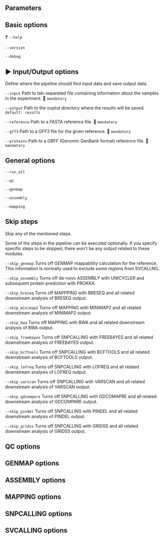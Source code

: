 ## Parameters

## Basic options

:question: `--help`

 `--version`

`--debug`

## :arrow_forward: Input/Output options

Define where the pipeline should find input data and save output data.

`--input` Path to tab-separated file containing information about the samples in the experiment. :pushpin: `mandatory`

`--output` Path to the ouptut directory where the results will be saved. `default: results`

`--reference` Path to a FASTA reference file. :pushpin: `mandatory`

`--gff3` Path to a GFF3 file for the given reference. :pushpin: `mandatory`

`--proteins` Path to a GBFF (Genomic GenBank format) reference file. :pushpin: `mandatory`

## General options

`--run_all`  

`--qc`

`--genmap`

`--assembly`

`--mapping`

## Skip steps

Skip any of the mentioned steps.

Some of the steps in the pipeline can be executed optionally. If you specify specific steps to be skipped, there won't be any output related to these modules.

`--skip_genmap` Turns off GENMAP mappability calculation for the reference. This information is normally used to exclude some regions from SVCALLNG.

`--skip_assembly` Turns off de-novo ASSEMBLY with UNICYCLER and subsequent protein prediction with PROKKA.

`--skip_breseq` Turns off MAPPPING with BRESEQ and all related downstream analysis of BRESEQ output.

`--skip_minimap2` Turns off MAPPING with MINIMAP2 and all related downstream analysis of MINIMAP2 output.

`--skip_bwa` Turns off MAPPING with BWA and all related downstream analysis of BWA output.

`--skip_freebayes` Turns off SNPCALLING with FREEBAYES and all related downstream analysis of FREEBAYES output.

`--skip_bcftools` Turns off SNPCALLING with BCFTOOLS and all related downstream analysis of BCFTOOLS output.

`--skip_lofreq` Turns off SNPCALLING with LOFREQ and all related downstream analysis of LOFREQ output.

`--skip_varscan` Turns off SNPCALLING with VARSCAN and all related downstream analysis of VARSCAN output.

`--skip_gdcompare` Turns off SNPCALLING with GDCOMAPRE and all related downstream analysis of GDCOMPARE output.

`--skip_pindel` Turns off SNPCALLING with PINDEL and all related downstream analysis of PINDEL output.

`--skip_gridss` Turns off SNPCALLING with GRIDSS and all related downstream analysis of GRIDSS output.

## QC options

## GENMAP options

## ASSEMBLY options

## MAPPING options

## SNPCALLING options

## SVCALLING options

